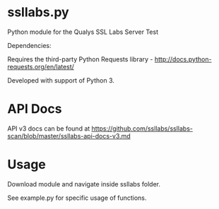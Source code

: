 # ssllabs.py
Python module for the Qualys SSL Labs Server Test

Dependencies:

Requires the third-party Python Requests library - http://docs.python-requests.org/en/latest/

Developed with support of Python 3.

# API Docs

API v3 docs can be found at https://github.com/ssllabs/ssllabs-scan/blob/master/ssllabs-api-docs-v3.md

# Usage

Download module and navigate inside ssllabs folder.

See example.py for specific usage of functions.
